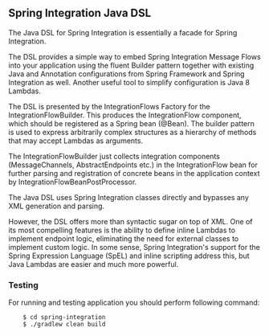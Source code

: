 ## Spring Integration Java DSL

The Java DSL for Spring Integration is essentially a facade for Spring Integration.

The DSL provides a simple way to embed Spring Integration Message Flows into your application using the fluent Builder
pattern together with existing Java and Annotation configurations from Spring Framework and Spring Integration as well.
Another useful tool to simplify configuration is Java 8 Lambdas.

The DSL is presented by the IntegrationFlows Factory for the IntegrationFlowBuilder.
This produces the IntegrationFlow component, which should be registered as a Spring bean (@Bean).
The builder pattern is used to express arbitrarily complex structures as a hierarchy of methods that may accept Lambdas as arguments.

The IntegrationFlowBuilder just collects integration components (MessageChannels, AbstractEndpoints etc.) in the
IntegrationFlow bean for further parsing and registration of concrete beans in the application context by IntegrationFlowBeanPostProcessor.

The Java DSL uses Spring Integration classes directly and bypasses any XML generation and parsing.

However, the DSL offers more than syntactic sugar on top of XML. One of its most compelling features is the ability to define
inline Lambdas to implement endpoint logic, eliminating the need for external classes to implement custom logic.
In some sense, Spring Integration's support for the Spring Expression Language (SpEL) and inline scripting address this,
but Java Lambdas are easier and much more powerful.

### Testing

For running and testing application you should perform following command:
````
    $ cd spring-integration
    $ ./gradlew clean build
````

